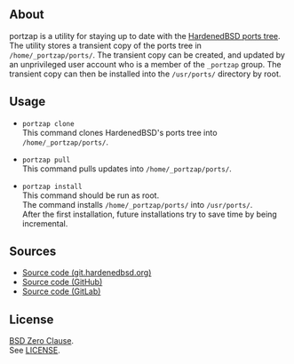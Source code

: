 ## About

portzap is a utility for staying up to date with the
[HardenedBSD ports tree](https://hardenedbsd.org).
The utility stores a transient copy of the ports tree in `/home/_portzap/ports/`.
The transient copy can be created, and updated by an unprivileged user account
who is a member of the `_portzap` group. The transient copy can then be installed
into the `/usr/ports/` directory by root.

## Usage

* `portzap clone` <br>
  This command clones HardenedBSD's ports tree into `/home/_portzap/ports/`.

* `portzap pull` <br>
  This command pulls updates into `/home/_portzap/ports/`.

* `portzap install` <br>
  This command should be run as root. <br>
  The command installs `/home/_portzap/ports/` into `/usr/ports/`. <br>
  After the first installation, future installations try to save time by being incremental.

## Sources

* [Source code (git.hardenedbsd.org)](https://git.hardenedbsd.org/0x1eef/portzap)
* [Source code (GitHub)](https://github.com/0x1eef/portzap)
* [Source code (GitLab)](https://gitlab.com/0x1eef/portzap)

## License

[BSD Zero Clause](https://choosealicense.com/licenses/0bsd/). <br>
See [LICENSE](./LICENSE).
